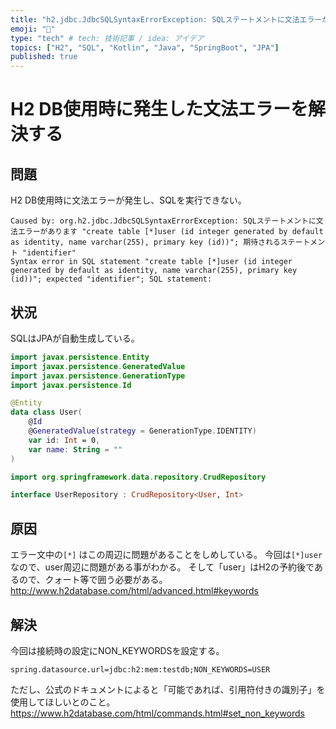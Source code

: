```yaml
---
title: "h2.jdbc.JdbcSQLSyntaxErrorException: SQLステートメントに文法エラーがあります"
emoji: "🔖"
type: "tech" # tech: 技術記事 / idea: アイデア
topics: ["H2", "SQL", "Kotlin", "Java", "SpringBoot", "JPA"]
published: true
---
```


# H2 DB使用時に発生した文法エラーを解決する

## 問題
H2 DB使用時に文法エラーが発生し、SQLを実行できない。
```
Caused by: org.h2.jdbc.JdbcSQLSyntaxErrorException: SQLステートメントに文法エラーがあります "create table [*]user (id integer generated by default as identity, name varchar(255), primary key (id))"; 期待されるステートメント "identifier"
Syntax error in SQL statement "create table [*]user (id integer generated by default as identity, name varchar(255), primary key (id))"; expected "identifier"; SQL statement:
```

## 状況
SQLはJPAが自動生成している。

```kotlin
import javax.persistence.Entity
import javax.persistence.GeneratedValue
import javax.persistence.GenerationType
import javax.persistence.Id

@Entity
data class User(
	@Id
	@GeneratedValue(strategy = GenerationType.IDENTITY)
	var id: Int = 0,
	var name: String = ""
)
```

```kotlin
import org.springframework.data.repository.CrudRepository

interface UserRepository : CrudRepository<User, Int>
```

## 原因
エラー文中の`[*]` はこの周辺に問題があることをしめしている。
今回は`[*]user`なので、user周辺に問題がある事がわかる。
そして「user」はH2の予約後であるので、クォート等で囲う必要がある。
http://www.h2database.com/html/advanced.html#keywords

## 解決
今回は接続時の設定にNON_KEYWORDSを設定する。
```
spring.datasource.url=jdbc:h2:mem:testdb;NON_KEYWORDS=USER
```
ただし、公式のドキュメントによると「可能であれば、引用符付きの識別子」を使用してほしいとのこと。
https://www.h2database.com/html/commands.html#set_non_keywords


